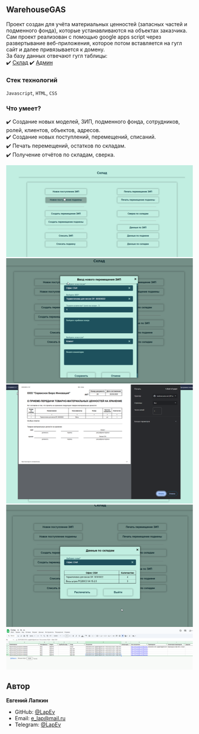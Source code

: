 ## WarehouseGAS 

Проект создан для учёта материальных ценностей (запасных частей и подменного фонда), которые устанавливаются на объектах заказчика.    
Сам проект реализован с помощью google apps script через развертывание веб-приложения, которое потом вставляется на гугл сайт и далее привязывается к домену.    
За базу данных отвечают гугл таблицы:     
 :heavy_check_mark: [Склад](https://docs.google.com/spreadsheets/d/1QHenRbqyifedRX-XN4uLMOnOiBFm5XYMzzjuksL2yyQ)
 :heavy_check_mark: [Админ](https://docs.google.com/spreadsheets/d/11x7Mh-OCuuC1WOC26WEDoVdx5jpZqTCCQyEvJks1OrQ)

### Стек технологий
`Javascript`, `HTML`, `CSS`

### Что умеет?
  :heavy_check_mark: Создание новых моделей, ЗИП, подменного фонда, сотрудников, ролей, клиентов, объектов, адресов.    
  :heavy_check_mark: Создание новых поступлений, перемещений, списаний.    
  :heavy_check_mark: Печать перемещений, остатков по складам.    
  :heavy_check_mark: Получение отчётов по складам, сверка.   

![Warehouse](https://github.com/LapEv/WarehouseGAS/blob/main/warehouse.png)    
![newArrival](https://github.com/LapEv/WarehouseGAS/blob/main/newArrival.png)  
![PrintnewArrival](https://github.com/LapEv/WarehouseGAS/blob/main/printnewArrival.png)  
![data](https://github.com/LapEv/WarehouseGAS/blob/main/data.png)  
![table](https://github.com/LapEv/WarehouseGAS/blob/main/table.png)  

## Автор

**Евгений Лапкин**

- GitHub: [@LapEv](https://github.com/LapEv)
- Email: e_lap@mail.ru
- Telegram: [@LapEv](https://t.me/LapEv)

